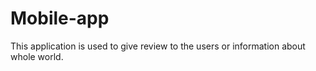 # Mobile-app

 This application is used to give review to the users or information about whole world.

